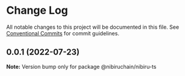 # Change Log

All notable changes to this project will be documented in this file.
See [Conventional Commits](https://conventionalcommits.org) for commit guidelines.

## 0.0.1 (2022-07-23)

**Note:** Version bump only for package @nibiruchain/nibiru-ts
